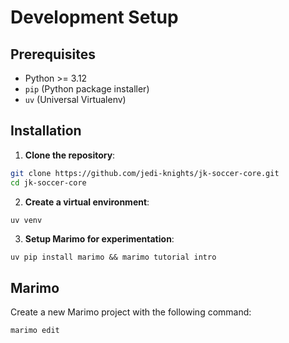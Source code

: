 # Development Setup

## Prerequisites

- Python >= 3.12
- `pip` (Python package installer)
- `uv` (Universal Virtualenv)

## Installation

1. **Clone the repository**:
```bash
git clone https://github.com/jedi-knights/jk-soccer-core.git
cd jk-soccer-core
```

2. **Create a virtual environment**:
```bash
uv venv
```


3. **Setup Marimo for experimentation**:

```shell
uv pip install marimo && marimo tutorial intro
```


## Marimo

Create a new Marimo project with the following command:

```shell
marimo edit
```